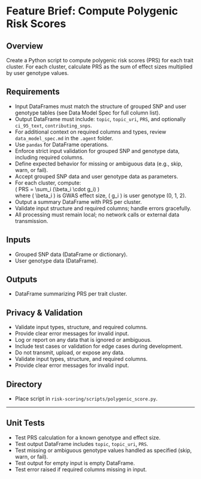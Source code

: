 # Feature Brief: Compute Polygenic Risk Scores

## Overview
Create a Python script to compute polygenic risk scores (PRS) for each trait cluster. For each cluster, calculate PRS as the sum of effect sizes multiplied by user genotype values.

## Requirements
- Input DataFrames must match the structure of grouped SNP and user genotype tables (see Data Model Spec for full column list).
- Output DataFrame must include: `topic`, `topic_uri`, `PRS`, and optionally `ci_95_text`, `contributing_snps`.
- For additional context on required columns and types, review `data_model_spec.md` in the `.agent` folder.
- Use `pandas` for DataFrame operations.
- Enforce strict input validation for grouped SNP and genotype data, including required columns.
- Define expected behavior for missing or ambiguous data (e.g., skip, warn, or fail).
- Accept grouped SNP data and user genotype data as parameters.
- For each cluster, compute:  
  \( PRS = \sum_i (\beta_i \cdot g_i) \)  
  where \( \beta_i \) is GWAS effect size, \( g_i \) is user genotype (0, 1, 2).
- Output a summary DataFrame with PRS per cluster.
- Validate input structure and required columns; handle errors gracefully.
- All processing must remain local; no network calls or external data transmission.

## Inputs
- Grouped SNP data (DataFrame or dictionary).
- User genotype data (DataFrame).

## Outputs
- DataFrame summarizing PRS per trait cluster.

## Privacy & Validation
- Validate input types, structure, and required columns.
- Provide clear error messages for invalid input.
- Log or report on any data that is ignored or ambiguous.
- Include test cases or validation for edge cases during development.
- Do not transmit, upload, or expose any data.
- Validate input types, structure, and required columns.
- Provide clear error messages for invalid input.

## Directory
- Place script in `risk-scoring/scripts/polygenic_score.py`.

---

## Unit Tests
- Test PRS calculation for a known genotype and effect size.
- Test output DataFrame includes `topic`, `topic_uri`, `PRS`.
- Test missing or ambiguous genotype values handled as specified (skip, warn, or fail).
- Test output for empty input is empty DataFrame.
- Test error raised if required columns missing in input.
